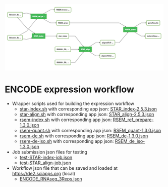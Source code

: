 <img src="ENCODE_RNAseq.png">

# ENCODE expression workflow

* Wrapper scripts used for building the expression workflow
  * [star-index.sh](star-index.sh) with corresponding app json: [STAR_index-2.5.3.json](../../assets/STAR_index-2.5.3.json)
  * [star-align.sh](star-align.sh) with corresponding app json: [STAR_align-2.5.3.json](../../assets/STAR_align-2.5.3.json)
  * [rsem-index.sh](rsem-index.sh) with corresponding app json: [RSEM_ref_prepare-1.3.0.json](../../assets/RSEM_ref_prepare-1.3.0.json)
  * [rsem-quant.sh](rsem-quant.sh) with corresponding app json: [RSEM_quant-1.3.0.json](../../assets/RSEM_quant-1.3.0.json)
  * [rsem-de.sh](rsem-de.sh) with corresponding app json: [RSEM_de-1.3.0.json](../../assets/RSEM_de-1.3.0.json)
  * [rsem-de-iso.sh](rsem-de-iso.sh) with corresponding app json: [RSEM_de_iso-1.3.0.json](../../assets/RSEM_de_iso-1.3.0.json)
* Job submission json files for testing
  * [test-STAR-index-job.json](test-STAR-index-job.json)
  * [test-STAR_align-job.json](test-STAR-align-job.json)
* Workflow json file that can be saved and loaded at https://de2.sciapps.org (local)
  * [ENCODE_RNAseq_3Reps.json](ENCODE_RNAseq_3Reps.json)
